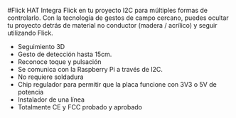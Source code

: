 <!--
---
name: Flick HAT
class: board
type: gesture
formfactor: HAT
manufacturer: Pi Supply
description: Flick HAT is a 3D tracking and gesture pHAT.
url: https://www.pi-supply.com/product/flick-large-standalone-3d-tracking-gesture-breakout/
github: https://github.com/PiSupply/Flick
buy: https://www.pi-supply.com/product/flick-hat-3d-tracking-gesture-hat-raspberry-pi/
image: 'flick-hat.png'
pincount: 40
eeprom: setup
power:
  '1':
  '2':
ground:
  '6':
  '9':
  '14':
  '20':
  '25':
  '30':
  '34':
  '39':
pin:
  '3':
    mode: i2c
  '5':
    mode: i2c
  '11':
    name: Reset
  '13':
    name: TS
i2c:
  '0x42':
    name: Gesture controller
    device: MGC3130
-->
#Flick HAT
Integra Flick en tu proyecto I2C para  múltiples formas de controlarlo. Con la tecnología de gestos de campo cercano, puedes ocultar tu proyecto detrás de material no conductor (madera / acrílico) y seguir utilizando Flick.

* Seguimiento 3D
* Gesto de detección hasta 15cm.
* Reconoce toque y pulsación
* Se comunica con la Raspberry Pi a través de I2C.
* No requiere soldadura
* Chip regulador para permitir que la placa funcione con 3V3 o 5V de potencia
* Instalador de una línea
* Totalmente CE y FCC probado y aprobado
